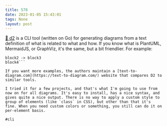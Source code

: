 ```yaml
---
title: 578
date: 2023-01-05 15:43:01
tags: None
layout: post
---
```


[🔧 d2](https://github.com/terrastruct/d2) is a CLI tool (written on Go) for generating diagrams from a text definition of what is related to what and how. If you know what is PlantUML, MermaidJS, or GraphViz, it's the same, but a bit friendlier. For example:

```block1 -> block2: text on arrow
block2 -> block3
block4```

If you want more examples, the authors maintain a [text-to-diagram.com](https://text-to-diagram.com/) website that compares D2 to similar tools.

I tried it for a few projects, and that's what I'm going to use from now on for all diagrams. It's easy to install, has a nice syntax, and gives quite a nice output. There is no way to apply a custom style to group of elements (like `class` in CSS), but other than that it's fine. When you need custom colors or something, you still can do it on per-element basis.

#cli
